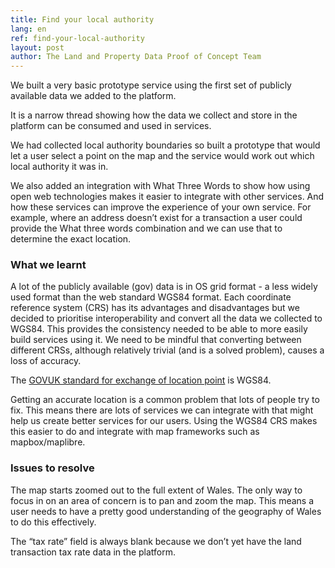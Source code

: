 ```yaml
---
title: Find your local authority
lang: en
ref: find-your-local-authority
layout: post
author: The Land and Property Data Proof of Concept Team
---
```


We built a very basic prototype service using the first set of publicly available data we added to the platform.

It is a narrow thread showing how the data we collect and store in the platform can be consumed and used in services.

We had collected local authority boundaries so built a prototype that would let a user select a point on the map and the service would work out which local authority it was in.

We also added an integration with What Three Words to show how using open web technologies makes it easier to integrate with other services. And how these services can improve the experience of your own service. For example, where an address doesn’t exist for a transaction a user could provide the What three words combination and we can use that to determine the exact location.

### What we learnt

A lot of the publicly available (gov) data is in OS grid format - a less widely used format than the web standard WGS84 format. Each coordinate reference system (CRS) has its advantages and disadvantages but we decided to prioritise interoperability and convert all the data we collected to WGS84. This provides the consistency needed to be able to more easily build services  using it. We need to be mindful that converting between different CRSs, although relatively trivial (and is a solved problem), causes a loss of accuracy.

The [GOVUK standard for exchange of location point](https://www.gov.uk/government/publications/open-standards-for-government/exchange-of-location-point) is WGS84.

Getting an accurate location is a common problem that lots of people try to fix. This means there are lots of services we can integrate with that might help us create better services for our users. Using the WGS84 CRS makes this easier to do and integrate with map frameworks such as mapbox/maplibre.

### Issues to resolve

The map starts zoomed out to the full extent of Wales. The only way to focus in on an area of concern is to pan and zoom the map. This means a user needs to have a pretty good understanding of the geography of Wales to do this effectively.

The “tax rate” field is always blank because we don’t yet have the land transaction tax rate data in the platform.